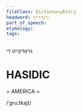 ```yaml
---
fileClass: DictionaryEntry
headword: גראָדקייט
part_of_speech: 
etymology: 
tags: 
---
```

גראָדקייט
די

HASIDIC
=======
= AMERICA = 

/ˈgruːtkajt/